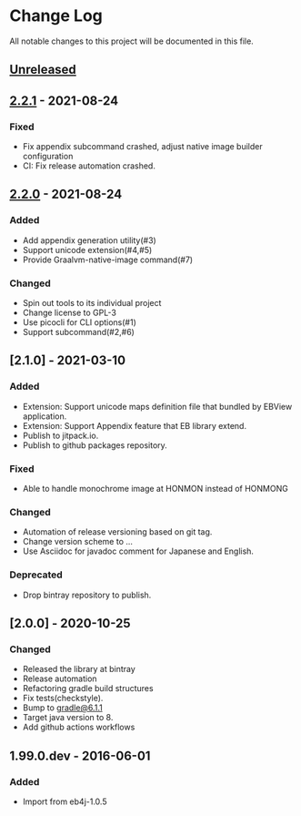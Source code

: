 # Change Log
All notable changes to this project will be documented in this file.

## [Unreleased]

## [2.2.1] - 2021-08-24

### Fixed
- Fix appendix subcommand crashed, adjust native image builder configuration
- CI: Fix release automation crashed. 

## [2.2.0] - 2021-08-24

### Added
- Add appendix generation utility(#3)
- Support unicode extension(#4,#5)
- Provide Graalvm-native-image command(#7)

### Changed
- Spin out tools to its individual project
- Change license to GPL-3
- Use picocli for CLI options(#1)
- Support subcommand(#2,#6)

## [2.1.0] - 2021-03-10

### Added
- Extension: Support unicode maps definition file that bundled by EBView application.
- Extension: Support Appendix feature that EB library extend.
- Publish to jitpack.io.
- Publish to github packages repository.

### Fixed
- Able to handle monochrome image at HONMON instead of HONMONG

### Changed
- Automation of release versioning based on git tag.
- Change version scheme to <major>.<minor>.<patchlevel>.<build>
- Use Asciidoc for javadoc comment for Japanese and English.

### Deprecated
- Drop bintray repository to publish.

## [2.0.0] - 2020-10-25
### Changed
- Released the library at bintray
- Release automation
- Refactoring gradle build structures
- Fix tests(checkstyle).
- Bump to gradle@6.1.1
- Target java version to 8.
- Add github actions workflows

## 1.99.0.dev - 2016-06-01
### Added
- Import from eb4j-1.0.5

[Unreleased]: https://github.com/eb4j/eb4j/compare/v2.2.1...HEAD
[2.2.1]: https://github.com/eb4j/eb4j/compare/v2.2.0...v2.2.1
[2.2.0]: https://github.com/eb4j/eb4j/compare/v2.1.0...v2.2.0
